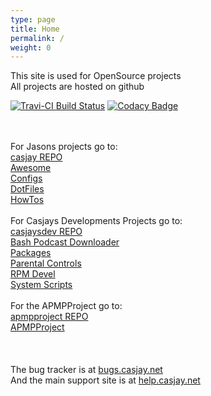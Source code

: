 ```yaml
---
type: page
title: Home
permalink: /
weight: 0
---
```


This site is used for OpenSource projects<br>
All projects are hosted on github<br>

<a href="https://travis-ci.org/CasjaysDev/casjaysdev.com.svg?branch=master" target="_blank"><img src="https://travis-ci.org/CasjaysDev/casjaysdev.com.svg?branch=master" border="0" alt="Travi-CI Build Status"></a>
[![Codacy Badge](https://api.codacy.com/project/badge/Grade/12696cbf2987413ba97bf8de70bf9c19)](https://www.codacy.com/app/casjay/casjaysdev.github.io?utm_source=github.com&amp;utm_medium=referral&amp;utm_content=CasjaysDev/casjaysdev.com&amp;utm_campaign=Badge_Grade)
<br>

<br><br>
    For Jasons projects go to:<br>
    <a href="https://github.com/casjay">casjay REPO</a><br>
         <a href="http://awesome.casjaysdev.com">Awesome</a><br>
         <a href="http://configs.casjaysdev.com">Configs</a><br>
     <a href="http://dotfiles.casjaysdev.com">DotFiles</a><br>
         <a href="http://howtos.casjaysdev.com">HowTos</a><br>
<br>
    For Casjays Developments Projects go to:<br>
    <a href="https://github.com/casjaysdev">casjaysdev REPO</a><br>
         <a href="http://podcast.casjaysdev.com">Bash Podcast Downloader</a><br>
     <a href="http://packages.casjaysdev.com">Packages</a><br>
     <a href="http://controls.casjaysdev.com">Parental Controls</a><br>
     <a href="http://rpms.casjaysdev.com">RPM Devel</a><br>
<a href="http://scripts.casjaysdev.com">System Scripts</a><br>
<br>
    For the APMPProject go to:<br>
    <a href="https://github.com/apmpproject">apmpproject REPO</a><br>
     <a href="http://apmpproject.org">APMPProject</a><br>
<br>
<br><br>
    The bug tracker is at <a href="https://bugs.casjay.net">bugs.casjay.net</a><br>
    And the main support site is at <a href="https://help.casjay.net">help.casjay.net</a><br>
<br>
